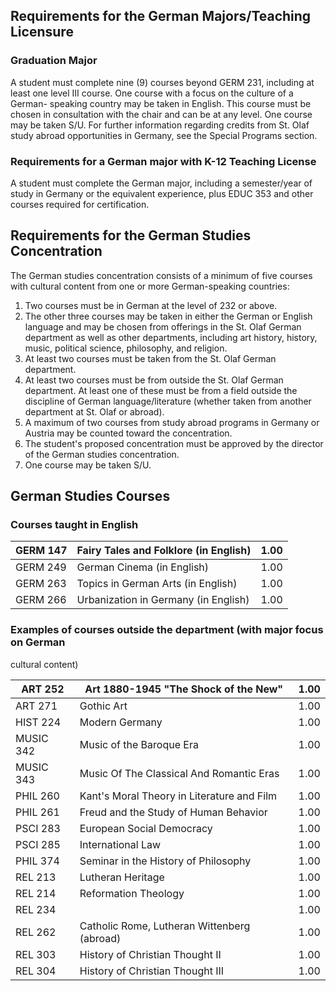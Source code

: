 ##  Requirements for the German Majors/Teaching Licensure

###  Graduation Major

A student must complete nine (9) courses beyond GERM 231, including at least
one level III course. One course with a focus on the culture of a German-
speaking country may be taken in English. This course must be chosen in
consultation with the chair and can be at any level. One course may be taken
S/U. For further information regarding credits from St. Olaf study abroad
opportunities in Germany, see the Special Programs section.

###  Requirements for a German major with K-12 Teaching License

A student must complete the German major, including a semester/year of study
in Germany or the equivalent experience, plus EDUC 353 and other courses
required for certification.

##  Requirements for the German Studies Concentration

The German studies concentration consists of a minimum of five courses with
cultural content from one or more German-speaking countries:

  1. Two courses must be in German at the level of 232 or above. 
  2. The other three courses may be taken in either the German or English language and may be chosen from offerings in the St. Olaf German department as well as other departments, including art history, history, music, political science, philosophy, and religion. 
  3. At least two courses must be taken from the St. Olaf German department. 
  4. At least two courses must be from outside the St. Olaf German department. At least one of these must be from a field outside the discipline of German language/literature (whether taken from another department at St. Olaf or abroad). 
  5. A maximum of two courses from study abroad programs in Germany or Austria may be counted toward the concentration. 
  6. The student's proposed concentration must be approved by the director of the German studies concentration. 
  7. One course may be taken S/U. 

##  German Studies Courses

###  Courses taught in English

GERM 147  |  Fairy Tales and Folklore (in English)  |  1.00  
---|---|---  
GERM 249  |  German Cinema (in English)  |  1.00  
GERM 263  |  Topics in German Arts (in English)  |  1.00  
GERM 266  |  Urbanization in Germany (in English)  |  1.00  
  
###  Examples of courses outside the department (with major focus on German
cultural content)

ART 252  |  Art 1880-1945 "The Shock of the New"  |  1.00  
---|---|---  
ART 271  |  Gothic Art  |  1.00  
HIST 224  |  Modern Germany  |  1.00  
MUSIC 342  |  Music of the Baroque Era  |  1.00  
MUSIC 343  |  Music Of The Classical And Romantic Eras  |  1.00  
PHIL 260  |  Kant's Moral Theory in Literature and Film  |  1.00  
PHIL 261  |  Freud and the Study of Human Behavior  |  1.00  
PSCI 283  |  European Social Democracy  |  1.00  
PSCI 285  |  International Law  |  1.00  
PHIL 374  |  Seminar in the History of Philosophy  |  1.00  
REL 213  |  Lutheran Heritage  |  1.00  
REL 214  |  Reformation Theology  |  1.00  
REL 234  |  |  1.00  
REL 262  |  Catholic Rome, Lutheran Wittenberg (abroad)  |  1.00  
REL 303  |  History of Christian Thought II  |  1.00  
REL 304  |  History of Christian Thought III  |  1.00

